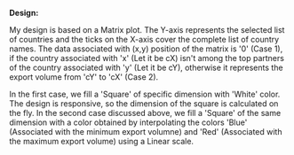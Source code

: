 **Design:**

<p>
My design is based on a Matrix plot. The Y-axis represents the selected list of countries and the ticks on the X-axis cover the complete list of country names. The data associated with (x,y) position of the matrix is '0' (Case 1), if the country associated with 'x' (Let it be cX) isn't among the top partners of the country associated with 'y' (Let it be cY), otherwise it represents the export volume from 'cY' to 'cX' (Case 2).
</p>

<p>
In the first case, we fill a 'Square' of specific dimension with 'White' color. The design is responsive, so the dimension of the square is calculated on the fly. In the second case discussed above, we fill a 'Square' of the same dimension with a color obtained by interpolating the colors 'Blue' (Associated with the minimum export volumne) and 'Red' (Associated with the maximum export volume) using a Linear scale.
</p>